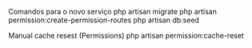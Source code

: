 Comandos para o novo serviço
    php artisan migrate
    php artisan permission:create-permission-routes
    php artisan db:seed


Manual cache resest (Permissions)
    php artisan permission:cache-reset